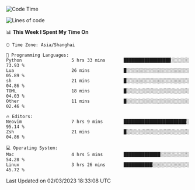 <!--START_SECTION:waka-->
![Code Time](http://img.shields.io/badge/Code%20Time-1%2C177%20hrs%2032%20mins-blue)

![Lines of code](https://img.shields.io/badge/From%20Hello%20World%20I%27ve%20Written-64.8%20thousand%20lines%20of%20code-blue)

📊 **This Week I Spent My Time On** 

```text
🕑︎ Time Zone: Asia/Shanghai

💬 Programming Languages: 
Python                   5 hrs 33 mins       ██████████████████░░░░░░░   73.93 % 
Lua                      26 mins             █░░░░░░░░░░░░░░░░░░░░░░░░   05.89 % 
sh                       21 mins             █░░░░░░░░░░░░░░░░░░░░░░░░   04.86 % 
TOML                     18 mins             █░░░░░░░░░░░░░░░░░░░░░░░░   04.03 % 
Other                    11 mins             █░░░░░░░░░░░░░░░░░░░░░░░░   02.46 % 

🔥 Editors: 
Neovim                   7 hrs 9 mins        ████████████████████████░   95.14 % 
Zsh                      21 mins             █░░░░░░░░░░░░░░░░░░░░░░░░   04.86 % 

💻 Operating System: 
Mac                      4 hrs 5 mins        ██████████████░░░░░░░░░░░   54.28 % 
Linux                    3 hrs 26 mins       ███████████░░░░░░░░░░░░░░   45.72 % 
```


 Last Updated on 02/03/2023 18:33:08 UTC
<!--END_SECTION:waka-->
